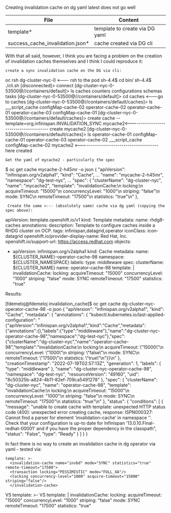 Creating invalidation cache on dg yaml latest does not go well


File | Content
--------- | ---------
template* | template to create via DG yaml
success_cache_invalidation.json* | cache created via DG cli

With that all said, however, I think you are facing a problem on the creation of invalidation caches themselves and I think I could reproduce it:


    create a sync invalidation cache on the DG via cli:


oc rsh dg-cluster-nyc-0 <--- rsh to the pod
sh-4.4$ cd bin/
sh-4.4$ ./cli.sh 
[disconnected]> connect
[dg-cluster-nyc-0-53500@//containers/default]> ls
caches
counters
configurations
schemas
tasks
[dg-cluster-nyc-0-53500@//containers/default]> cd caches <---go to caches
[dg-cluster-nyc-0-53500@//containers/default/caches]> ls
___script_cache
configMap-cache-02
operator-cache-02
operator-cache-01
operator-cache-03
configMap-cache-01
[dg-cluster-nyc-0-53500@//containers/default/caches]> create cache --template=org.infinispan.INVALIDATION_SYNC mycache2<-------------------------------------- create mycache2
[dg-cluster-nyc-0-53500@//containers/default/caches]> ls
operator-cache-01
configMap-cache-01
operator-cache-03
operator-cache-02
___script_cache
configMap-cache-02
mycache2 <-------------------------------------- here created


    Get the yaml of mycache2 - particularly the spec


$ oc get cache mycache-2-h45mr -o json
{
    "apiVersion": "infinispan.org/v2alpha1",
    "kind": "Cache",
...
        "name": "mycache-2-h45mr",
        "namespace": "dg-test-nyc",
...
    "spec": {
        "clusterName": "dg-cluster-nyc",
        "name": "mycache2",
        "template": "invalidationCache:\n  locking:\n    acquireTimeout: \"15000\"\n    concurrencyLevel: \"1000\"\n    striping: \"false\"\n  mode: SYNC\n  remoteTimeout: \"17500\"\n  statistics: \"true\"\n"
    },


     Create the same <--- (absolutely same) cache via dg yaml (copying the spec above):


apiVersion: template.openshift.io/v1
kind: Template
metadata:
  name: rhdg8-caches
  annotations:
    description: Template to configure caches inside a RHDG cluster on OCP.
    tags: infinispan,datagrid,operator
    iconClass: icon-datagrid
    openshift.io/provider-display-name: Red Hat, Inc.
    openshift.io/support-url: https://access.redhat.com
objects:
- apiVersion: infinispan.org/v2alpha1
  kind: Cache
  metadata:
    name: ${CLUSTER_NAME}-operator-cache-98
    namespace: ${CLUSTER_NAMESPACE}
    labels:
      type: middleware
  spec:
    clusterName: ${CLUSTER_NAME}
    name:  operator-cache-98
    template: |
      invalidationCache:
        locking:
          acquireTimeout: "15000"
          concurrencyLevel: "1000"
          striping: "false"
        mode: SYNC
        remoteTimeout: "17500"
        statistics: "true"

Results:

[fdemeloj@fdemeloj invalidation_cache]$ oc get cache dg-cluster-nyc-operator-cache-98 -o json
{
    "apiVersion": "infinispan.org/v2alpha1",
    "kind": "Cache",
    "metadata": {
        "annotations": {
            "kubectl.kubernetes.io/last-applied-configuration": "{\"apiVersion\":\"infinispan.org/v2alpha1\",\"kind\":\"Cache\",\"metadata\":{\"annotations\":{},\"labels\":{\"type\":\"middleware\"},\"name\":\"dg-cluster-nyc-operator-cache-98\",\"namespace\":\"dg-test-nyc\"},\"spec\":{\"clusterName\":\"dg-cluster-nyc\",\"name\":\"operator-cache-98\",\"template\":\"invalidationCache:\\n  locking:\\n    acquireTimeout: \\\"15000\\\"\\n    concurrencyLevel: \\\"1000\\\"\\n    striping: \\\"false\\\"\\n  mode: SYNC\\n  remoteTimeout: \\\"17500\\\"\\n  statistics: \\\"true\\\"\\n\"}}\n"
        },
        "creationTimestamp": "2022-07-19T02:57:13Z",
        "generation": 1,
        "labels": {
            "type": "middleware"
        },
        "name": "dg-cluster-nyc-operator-cache-98",
        "namespace": "dg-test-nyc",
        "resourceVersion": "49160",
        "uid": "8c50325b-a824-4b11-82ef-709ca5491278"
    },
    "spec": {
        "clusterName": "dg-cluster-nyc",
        "name": "operator-cache-98",
        "template": "invalidationCache:\n  locking:\n    acquireTimeout: \"15000\"\n    concurrencyLevel: \"1000\"\n    striping: \"false\"\n  mode: SYNC\n  remoteTimeout: \"17500\"\n  statistics: \"true\"\n"
    },
    "status": {
        "conditions": [
            {
                "message": "unable to create cache with template: unexpected HTTP status code (400): unexpected error creating cache, response: ISPN000327: Cannot find a parser for element 'invalidation-cache' in namespace ''. Check that your configuration is up-to date for Infinispan '13.0.10.Final-redhat-00001' and if you have the proper dependency in the classpath",
                "status": "False",
                "type": "Ready"
            }
        ]
    }
}

In fact there is no way to create an invalidation cache in dg operator via yaml - tested via:

    template: >-
      <invalidation-cache name="invbd" mode="SYNC" statistics="true" remote-timeout="17500">
      <transaction locking="PESSIMISTIC" mode="FULL_XA"/> 
      <locking concurrency-level="1000" acquire-timeout="15000" striping="false"/> 
      </invalidation-cache>
VS
    template: >-
      <invalidation-cache name="mycache2" mode="SYNC" remote-timeout="17500" statistics="true">
          <locking concurrency-level="1000" acquire-timeout="15000" striping="false"/>
      </invalidation-cache>
VS
    template: |
      invalidationCache:
        locking:
          acquireTimeout: "15000"
          concurrencyLevel: "1000"
          striping: "false"
        mode: SYNC
        remoteTimeout: "17500"
        statistics: "true"
